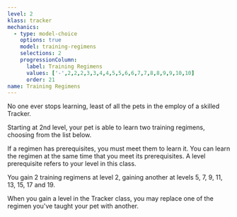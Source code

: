 ```yaml
---
level: 2
klass: tracker
mechanics:
  - type: model-choice
    options: true
    model: training-regimens
    selections: 2
    progressionColumn:
      label: Training Regimens
      values: ['-',2,2,2,3,3,4,4,5,5,6,6,7,7,8,8,9,9,10,10]
      order: 21
name: Training Regimens
---
```

No one ever stops learning, least of all the pets in the employ of a skilled Tracker.

Starting at 2nd level, your pet is able to learn two training regimens, choosing from the list below.

If a regimen has prerequisites, you must meet them to learn it. You can learn the regimen at the same time that you
meet its prerequisites. A level prerequisite refers to your level in this class.

You gain 2 training regimens at level 2, gaining another at levels 5, 7, 9, 11, 13, 15, 17 and 19.

When you gain a level in the Tracker class, you may replace one of the regimen you've taught your pet with another.

<me-edge-list id="training-regimens" />


